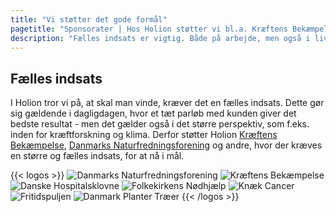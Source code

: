 ```yaml
---
title: "Vi støtter det gode formål"
pagetitle: "Sponsorater | Hos Holion støtter vi bl.a. Kræftens Bekæmpelse"
description: "Fælles indsats er vigtig. Både på arbejde, men også i livet. Derfor støtter vi Kræftens Bekæmpelse og Danmarks Naturfredningsforening."
---
```


## Fælles indsats

I Holion tror vi på, at skal man vinde, kræver det en fælles indsats. Dette gør sig gældende i dagligdagen, hvor et tæt parløb med kunden giver det bedste resultat - men det gælder også i det større perspektiv, som f.eks. inden for kræftforskning og klima. Derfor støtter Holion [Kræftens Bekæmpelse](https://www.cancer.dk/), [Danmarks Naturfredningsforening](https://www.dn.dk/) og andre, hvor der kræves en større og fælles indsats, for at nå i mål.

{{< logos >}}
![Danmarks Naturfredningsforening](/img/Naturdonor2023.jpg)
![Kræftens Bekæmpelse](/img/cancer2023.png) 
![Danske Hospitalsklovne](/img/klovnesponsor2023.png)
![Folkekirkens Nødhjælp](/img/Klimapartner.jpg)
![Knæk Cancer](/img/KnaekCancer2022.jpg)
![Fritidspuljen](/img/fritidspuljen.jpg)
![Danmark Planter Træer](/img/trees.png) 
{{< /logos >}}